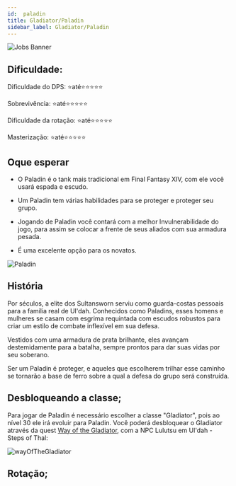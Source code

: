 ```yaml
---
id:  paladin
title: Gladiator/Paladin
sidebar_label: Gladiator/Paladin
---
```

![Jobs Banner](https://i.imgur.com/dX4UQ0n.png)
## Dificuldade: 
 Dificuldade do DPS: ⭐até⭐⭐⭐⭐⭐ 

 Sobrevivência: ⭐até⭐⭐⭐⭐⭐

 Dificuldade da rotação: ⭐até⭐⭐⭐⭐⭐

 Masterização: ⭐até⭐⭐⭐⭐⭐
## Oque esperar

- O Paladin é o tank mais tradicional em Final Fantasy XIV, com ele você usará espada e escudo.

- Um Paladin tem várias habilidades para se proteger e proteger seu grupo.

- Jogando de Paladin você contará com a melhor Invulnerabilidade do jogo, para assim se colocar a frente de seus aliados com sua armadura pesada.

- É uma excelente opção para os novatos.

![Paladin](https://i.imgur.com/TZ8MmqD.png)

## História

Por séculos, a elite dos Sultansworn serviu como guarda-costas pessoais para a família real de Ul'dah. Conhecidos como Paladins, esses homens e mulheres se casam com esgrima requintada com escudos robustos para criar um estilo de combate inflexível em sua defesa. 

Vestidos com uma armadura de prata brilhante, eles avançam destemidamente para a batalha, sempre prontos para dar suas vidas por seu soberano.

Ser um Paladin é proteger, e aqueles que escolherem trilhar esse caminho se tornarão a base de ferro sobre a qual a defesa do grupo será construída.


## Desbloqueando a classe;

Para jogar de Paladin é necessário escolher a classe "Gladiator", pois ao nível 30 ele irá evoluir para Paladin. Você poderá desbloquear o Gladiator através da quest [Way of the Gladiator](https://na.finalfantasyxiv.com/lodestone/playguide/db/quest/18894b76889/), com a NPC Lulutsu em Ul'dah - Steps of Thal:

![wayOfTheGladiator](https://i.imgur.com/E6TUagi.png)




## Rotação;



